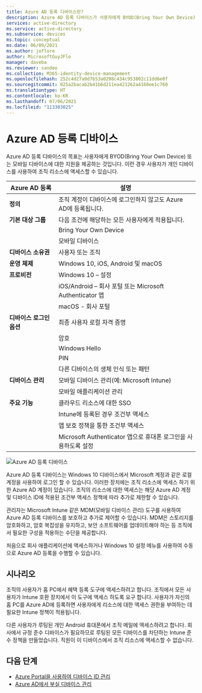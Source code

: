 ```yaml
---
title: Azure AD 등록 디바이스란?
description: Azure AD 등록 디바이스가 사용자에게 BYOD(Bring Your Own Device) 또는 모바일 디바이스에 대한 지원을 제공하는 방법을 알아봅니다.
services: active-directory
ms.service: active-directory
ms.subservice: devices
ms.topic: conceptual
ms.date: 06/09/2021
ms.author: joflore
author: MicrosoftGuyJFlo
manager: daveba
ms.reviewer: sandeo
ms.collection: M365-identity-device-management
ms.openlocfilehash: 252c4d27a9d7b53a0298c434c953802c11dd6e0f
ms.sourcegitcommit: 025a2bacab2b41b6d211ea421262a4160ee1c760
ms.translationtype: HT
ms.contentlocale: ko-KR
ms.lasthandoff: 07/06/2021
ms.locfileid: "113303025"
---
```

# <a name="azure-ad-registered-devices"></a>Azure AD 등록 디바이스

Azure AD 등록 디바이스의 목표는 사용자에게 BYOD(Bring Your Own Device) 또는 모바일 디바이스에 대한 지원을 제공하는 것입니다. 이런 경우 사용자가 개인 디바이스를 사용하여 조직 리소스에 액세스할 수 있습니다.

| Azure AD 등록 | 설명 |
| --- | --- |
| **정의** | 조직 계정이 디바이스에 로그인하지 않고도 Azure AD에 등록됩니다. |
| **기본 대상 그룹** | 다음 조건에 해당하는 모든 사용자에게 적용됩니다. |
|   | Bring Your Own Device |
|   | 모바일 디바이스 |
| **디바이스 소유권** | 사용자 또는 조직 |
| **운영 체제** | Windows 10, iOS, Android 및 macOS |
| **프로비전** | Windows 10 – 설정 |
|   | iOS/Android – 회사 포털 또는 Microsoft Authenticator 앱 |
|   | macOS - 회사 포털 |
| **디바이스 로그인 옵션** | 최종 사용자 로컬 자격 증명 |
|   | 암호 |
|   | Windows Hello |
|   | PIN |
|   | 다른 디바이스의 생체 인식 또는 패턴 |
| **디바이스 관리** | 모바일 디바이스 관리(예: Microsoft Intune) |
|   | 모바일 애플리케이션 관리 |
| **주요 기능** | 클라우드 리소스에 대한 SSO |
|   | Intune에 등록된 경우 조건부 액세스 |
|   | 앱 보호 정책을 통한 조건부 액세스 |
|   | Microsoft Authenticator 앱으로 휴대폰 로그인을 사용하도록 설정 |

![Azure AD 등록 디바이스](./media/concept-azure-ad-register/azure-ad-registered-device.png)

Azure AD 등록 디바이스는 Windows 10 디바이스에서 Microsoft 계정과 같은 로컬 계정을 사용하여 로그인 할 수 있습니다. 이러한 장치에는 조직 리소스에 액세스 하기 위한 Azure AD 계정이 있습니다. 조직의 리소스에 대한 액세스는 해당 Azure AD 계정 및 디바이스 ID에 적용된 조건부 액세스 정책에 따라 추가로 제한할 수 있습니다.

관리자는 Microsoft Intune 같은 MDM(모바일 디바이스 관리) 도구를 사용하여 Azure AD 등록 디바이스를 보호하고 추가로 제어할 수 있습니다. MDM은 스토리지를 암호화하고, 암호 복잡성을 유지하고, 보안 소프트웨어를 업데이트해야 하는 등 조직에서 필요한 구성을 적용하는 수단을 제공합니다. 

처음으로 회사 애플리케이션에 액세스하거나 Windows 10 설정 메뉴를 사용하여 수동으로 Azure AD 등록을 수행할 수 있습니다. 

## <a name="scenarios"></a>시나리오

조직의 사용자가 홈 PC에서 혜택 등록 도구에 액세스하려고 합니다. 조직에서 모든 사용자가 Intune 호환 장치에서 이 도구에 액세스 하도록 요구 합니다. 사용자가 자신의 홈 PC를 Azure AD에 등록하면 사용자에게 리소스에 대한 액세스 권한을 부여하는 데 필요한 Intune 정책이 적용됩니다.

다른 사용자가 루팅된 개인 Android 휴대폰에서 조직 메일에 액세스하려고 합니다. 회사에서 규정 준수 디바이스가 필요하므로 루팅된 모든 디바이스를 차단하는 Intune 준수 정책을 만들었습니다. 직원이 이 디바이스에서 조직 리소스에 액세스할 수 없습니다.

## <a name="next-steps"></a>다음 단계

- [Azure Portal을 사용하여 디바이스 ID 관리](device-management-azure-portal.md)
- [Azure AD에서 부실 디바이스 관리](manage-stale-devices.md)
